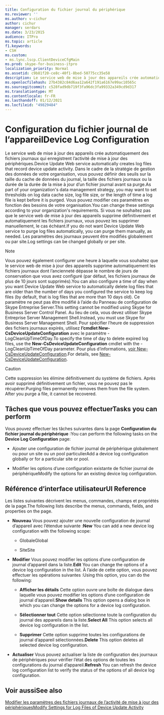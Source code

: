 ```yaml
---
title: Configuration du fichier journal du périphérique
ms.reviewer: ''
ms.author: v-cichur
author: cichur
manager: serdars
ms.date: 3/23/2015
audience: ITPro
ms.topic: article
f1.keywords:
- CSH
ms.custom:
- ms.lync.lscp.ClientDeviceCfgMain
ms.prod: skype-for-business-itpro
localization_priority: Normal
ms.assetid: c9b81f20-ce8c-40f1-8bed-50775cc35e58
description: Le service web de mise à jour des appareils crée automatiquement des fichiers journaux qui enregistrent l’activité de mise à jour des périphériques. Dans le cadre de la stratégie de gestion des données de votre organisation, vous pouvez définir des seuils sur la taille du cache de données du journal, la taille des fichiers journaux ou la durée de la durée de la mise à jour d’un fichier journal avant sa purge. Vous pouvez modifier ces paramètres en fonction des besoins de votre organisation. Si vous ne souhaitez pas que le service web de mise à jour des appareils supprime définitivement et automatiquement les fichiers journaux, vous pouvez les supprimer manuellement, le cas échéant. Les paramètres des journaux peuvent être modifiés globalement ou par site.
ms.openlocfilehash: 27b4382c84d6aa12a642f191a6167e99ac10565c
ms.sourcegitcommit: c528fad9db719f3fa96dc3fa99332a349cd9d317
ms.translationtype: MT
ms.contentlocale: fr-FR
ms.lasthandoff: 01/12/2021
ms.locfileid: "49829484"
---
```

# <a name="device-log-configuration"></a><span data-ttu-id="e9506-107">Configuration du fichier journal de l’appareil</span><span class="sxs-lookup"><span data-stu-id="e9506-107">Device Log Configuration</span></span>

<span data-ttu-id="e9506-108">Le service web de mise à jour des appareils crée automatiquement des fichiers journaux qui enregistrent l’activité de mise à jour des périphériques.</span><span class="sxs-lookup"><span data-stu-id="e9506-108">Device Update Web service automatically creates log files that record device update activity.</span></span> <span data-ttu-id="e9506-109">Dans le cadre de la stratégie de gestion des données de votre organisation, vous pouvez définir des seuils sur la taille du cache de données du journal, la taille des fichiers journaux ou la durée de la durée de la mise à jour d’un fichier journal avant sa purge.</span><span class="sxs-lookup"><span data-stu-id="e9506-109">As part of your organization's data management strategy, you may want to set thresholds on log data cache size, log file size, or the length of time a log file is kept before it is purged.</span></span> <span data-ttu-id="e9506-110">Vous pouvez modifier ces paramètres en fonction des besoins de votre organisation.</span><span class="sxs-lookup"><span data-stu-id="e9506-110">You can change these settings according to your organization's requirements.</span></span> <span data-ttu-id="e9506-111">Si vous ne souhaitez pas que le service web de mise à jour des appareils supprime définitivement et automatiquement les fichiers journaux, vous pouvez les supprimer manuellement, le cas échéant.</span><span class="sxs-lookup"><span data-stu-id="e9506-111">If you do not want Device Update Web service to purge log files automatically, you can purge them manually, as needed.</span></span> <span data-ttu-id="e9506-112">Les paramètres des journaux peuvent être modifiés globalement ou par site.</span><span class="sxs-lookup"><span data-stu-id="e9506-112">Log settings can be changed globally or per site.</span></span>

> [!NOTE]
> <span data-ttu-id="e9506-113">Vous pouvez également configurer une heure à laquelle vous souhaitez que le service web de mise à jour des appareils supprime automatiquement les fichiers journaux dont l’ancienneté dépasse le nombre de jours de conservation que vous avez configuré (par défaut, les fichiers journaux de plus de 10 jours sont supprimés).</span><span class="sxs-lookup"><span data-stu-id="e9506-113">You can also configure a time of day when you want Device Update Web service to automatically delete log files that are older than the number of days you configured the service to keep log files (by default, that is log files that are more than 10 days old).</span></span> <span data-ttu-id="e9506-114">Ce paramètre ne peut pas être modifié à l’aide du Panneau de configuration de Skype Entreprise Server.</span><span class="sxs-lookup"><span data-stu-id="e9506-114">This setting cannot be modified using Skype for Business Server Control Panel.</span></span> <span data-ttu-id="e9506-115">Au lieu de cela, vous devez utiliser Skype Entreprise Server Management Shell.</span><span class="sxs-lookup"><span data-stu-id="e9506-115">Instead, you must use Skype for Business Server Management Shell.</span></span> <span data-ttu-id="e9506-116">Pour spécifier l’heure de suppression des fichiers journaux expirés, utilisez **l’cmdlet New-CsDeviceUpdateConfiguration** avec le paramètre -LogCleanUpTimeOfDay.</span><span class="sxs-lookup"><span data-stu-id="e9506-116">To specify the time of day to delete expired log files, use the **New-CsDeviceUpdateConfiguration** cmdlet with the -LogCleanUpTimeOfDay parameter.</span></span> <span data-ttu-id="e9506-117">Pour plus d’informations, [voir New-CsDeviceUpdateConfiguration](https://docs.microsoft.com/powershell/module/skype/new-csdeviceupdateconfiguration?view=skype-ps).</span><span class="sxs-lookup"><span data-stu-id="e9506-117">For details, see [New-CsDeviceUpdateConfiguration](https://docs.microsoft.com/powershell/module/skype/new-csdeviceupdateconfiguration?view=skype-ps).</span></span>

> [!CAUTION]
> <span data-ttu-id="e9506-p104">Cette suppression les élimine définitivement du système de fichiers. Après avoir supprimé définitivement un fichier, vous ne pouvez pas le récupérer.</span><span class="sxs-lookup"><span data-stu-id="e9506-p104">Purging files permanently removes them from the file system. After you purge a file, it cannot be recovered.</span></span>

## <a name="tasks-you-can-perform"></a><span data-ttu-id="e9506-120">Tâches que vous pouvez effectuer</span><span class="sxs-lookup"><span data-stu-id="e9506-120">Tasks you can perform</span></span>

<span data-ttu-id="e9506-121">Vous pouvez effectuer les tâches suivantes dans la page **Configuration du fichier journal du périphérique** :</span><span class="sxs-lookup"><span data-stu-id="e9506-121">You can perform the following tasks on the **Device Log Configuration** page:</span></span>

- <span data-ttu-id="e9506-122">Ajouter une configuration de fichier journal de périphérique globalement ou pour un site ou un pool particulier</span><span class="sxs-lookup"><span data-stu-id="e9506-122">Add a device log configuration globally or for a particular site or pool.</span></span>

- <span data-ttu-id="e9506-123">Modifier les options d’une configuration existante de fichier journal de périphérique</span><span class="sxs-lookup"><span data-stu-id="e9506-123">Modify the options for an existing device log configuration.</span></span>

## <a name="ui-reference"></a><span data-ttu-id="e9506-124">Référence d’interface utilisateur</span><span class="sxs-lookup"><span data-stu-id="e9506-124">UI Reference</span></span>

<span data-ttu-id="e9506-125">Les listes suivantes décrivent les menus, commandes, champs et propriétés de la page.</span><span class="sxs-lookup"><span data-stu-id="e9506-125">The following lists describe the menus, commands, fields, and properties on the page.</span></span>

- <span data-ttu-id="e9506-126">**Nouveau** Vous pouvez ajouter une nouvelle configuration de journal d’appareil avec l’étendue suivante :</span><span class="sxs-lookup"><span data-stu-id="e9506-126">**New** You can add a new device log configuration with the following scope:</span></span>

  - <span data-ttu-id="e9506-127">Globale</span><span class="sxs-lookup"><span data-stu-id="e9506-127">Global</span></span>

  - <span data-ttu-id="e9506-128">Site</span><span class="sxs-lookup"><span data-stu-id="e9506-128">Site</span></span>

- <span data-ttu-id="e9506-129">**Modifier** Vous pouvez modifier les options d’une configuration de journal d’appareil dans la liste.</span><span class="sxs-lookup"><span data-stu-id="e9506-129">**Edit** You can change the options of a device log configuration in the list.</span></span> <span data-ttu-id="e9506-130">À l’aide de cette option, vous pouvez effectuer les opérations suivantes :</span><span class="sxs-lookup"><span data-stu-id="e9506-130">Using this option, you can do the following:</span></span>

  - <span data-ttu-id="e9506-131">**Afficher les détails** Cette option ouvre une boîte de dialogue dans laquelle vous pouvez modifier les options d’une configuration de journal d’appareil.</span><span class="sxs-lookup"><span data-stu-id="e9506-131">**Show details** This option opens a dialog box in which you can change the options for a device log configuration.</span></span>

  - <span data-ttu-id="e9506-132">**Sélectionner tout** Cette option sélectionne toute la configuration du journal des appareils dans la liste.</span><span class="sxs-lookup"><span data-stu-id="e9506-132">**Select All** This option selects all device log configuration in the list.</span></span>

  - <span data-ttu-id="e9506-133">**Supprimer** Cette option supprime toutes les configurations de journal d’appareil sélectionnées.</span><span class="sxs-lookup"><span data-stu-id="e9506-133">**Delete** This option deletes all selected device log configuration.</span></span>

- <span data-ttu-id="e9506-134">**Actualiser** Vous pouvez actualiser la liste de configuration des journaux de périphériques pour vérifier l’état des options de toutes les configurations du journal d’appareil.</span><span class="sxs-lookup"><span data-stu-id="e9506-134">**Refresh** You can refresh the device log configuration list to verify the status of the options of all device log configuration.</span></span>

## <a name="see-also"></a><span data-ttu-id="e9506-135">Voir aussi</span><span class="sxs-lookup"><span data-stu-id="e9506-135">See also</span></span>

[<span data-ttu-id="e9506-136">Modifier les paramètres des fichiers journaux de l’activité de mise à jour des périphériques</span><span class="sxs-lookup"><span data-stu-id="e9506-136">Modify Settings for Log Files of Device Update Activity</span></span>](https://technet.microsoft.com/library/9b57f126-1853-43b3-bbd4-06401e6498bd.aspx)
